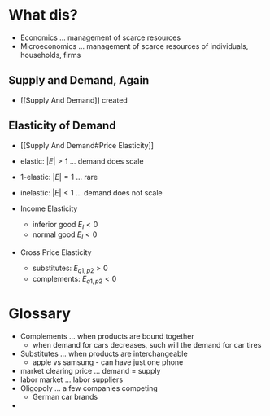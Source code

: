 # What dis?
- Economics ... management of scarce resources
- Microeconomics ... management of scarce resources of individuals, households, firms

## Supply and Demand, Again
- [[Supply And Demand]] created
## Elasticity of Demand
- [[Supply And Demand#Price Elasticity]]

- elastic: $|E| > 1$ ... demand does scale
- 1-elastic: $|E| = 1$ ... rare
- inelastic: $|E| < 1$ ... demand does not scale 

- Income Elasticity
	- inferior good $E_I < 0$
	- normal good $E_I < 0$
- Cross Price Elasticity
	- substitutes: $E_{q1, p2} > 0$
	- complements: $E_{q1, p2} < 0$


# Glossary
- Complements ... when products are bound together
	- when demand for cars decreases, such will the demand for car tires
- Substitutes ... when products are interchangeable 
	- apple vs samsung - can have just one phone
- market clearing price ... demand = supply
- labor market ... labor suppliers
- Oligopoly ... a few companies competing
	- German car brands
- 
